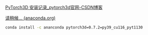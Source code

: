 [PyTorch3D 安装记录_pytorch3d官网-CSDN博客](https://blog.csdn.net/weixin_43891061/article/details/131211465)

[请稍候… (anaconda.org)](https://anaconda.org/pytorch3d/pytorch3d/files?page=2)

```bash
conda install -c ananconda pytorch3d=0.7.2=py39_cu116_pyt1130
```